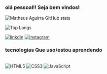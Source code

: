 ### olá pessoal!! Seja bem vindos!



![Matheus Aguirra GitHub stats](https://github-readme-stats.vercel.app/api?username=matheusaaguirra&show_icons=true&theme=synthwave)

![Top Langs](https://github-readme-stats.vercel.app/api/top-langs/?username=anuraghazra&layout=compact)

[![linkdin](https://img.shields.io/badge/LinkedIn-0077B5?style=for-the-badge&logo=linkedin&logoColor=white)](https://www.linkedin.com/in/matheus-aguirra/)
[![instagram](https://img.shields.io/badge/Instagram-E4405F?style=for-the-badge&logo=instagram&logoColor=white)](https://www.instagram.com/matheus.aguirra/)

### tecnologias Que uso/estou aprendendo

<div stlyes= "display: inline_block"><br/>
    <img aling="center" alt="HTML5" src="https://img.shields.io/badge/HTML5-E34F26?style=for-the-badge&logo=html5&logoColor=white"/>
    <img aling="center" alt="CSS3" src="https://img.shields.io/badge/CSS3-1572B6?style=for-the-badge&logo=css3&logoColor=white"/>
    <img aling="center" alt="JavaScript"  src="https://img.shields.io/badge/JavaScript-323330?style=for-the-badge&logo=javascript&logoColor=F7DF1E"/>
</div>
